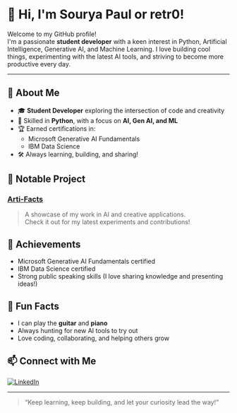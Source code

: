 # 👋 Hi, I'm Sourya Paul or retr0!

Welcome to my GitHub profile!  
I'm a passionate **student developer** with a keen interest in Python, Artificial Intelligence, Generative AI, and Machine Learning. I love building cool things, experimenting with the latest AI tools, and striving to become more productive every day.

---

## 🚀 About Me

- 🎓 **Student Developer** exploring the intersection of code and creativity
- 🐍 Skilled in **Python**, with a focus on **AI, Gen AI, and ML**
- 🏆 Earned certifications in:
  - Microsoft Generative AI Fundamentals
  - IBM Data Science
- 🛠️ Always learning, building, and sharing!

## 🌟 Notable Project

### [Arti-Facts](https://github.com/sourya2007/Arti-Facts)
> A showcase of my work in AI and creative applications.  
Check it out for my latest experiments and contributions!

## 🏅 Achievements

- Microsoft Generative AI Fundamentals certified
- IBM Data Science certified
- Strong public speaking skills (I love sharing knowledge and presenting ideas!)

## 🎸 Fun Facts

- I can play the **guitar** and **piano**
- Always hunting for new AI tools to try out
- Love coding, collaborating, and helping others grow

## 📫 Connect with Me

[![LinkedIn](https://img.shields.io/badge/LinkedIn-blue?logo=linkedin&style=flat-square)](https://www.linkedin.com/in/sourya-paul-84a69535a/)

---

> “Keep learning, keep building, and let your curiosity lead the way!”
